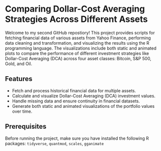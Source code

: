 # Comparing Dollar-Cost Averaging Strategies Across Different Assets

Welcome to my second GitHub repostiory! This project provides scripts for fetching financial data of various assets from Yahoo Finance, performing data cleaning and transformation, and visualizing the results using the R programming language. The visualizations include both static and animated plots to compare the performance of different investment strategies like Dollar-Cost Averaging (DCA) across four asset classes: Bitcoin, S&P 500, Gold, and Oil.

## Features

- Fetch and process historical financial data for multiple assets.
- Calculate and visualize Dollar-Cost Averaging (DCA) investment values.
- Handle missing data and ensure continuity in financial datasets.
- Generate both static and animated visualizations of the portfolio values over time.


## Prerequisites

Before running the project, make sure you have installed the following R packages: `tidyverse`, `quantmod`, `scales`, `gganimate`

